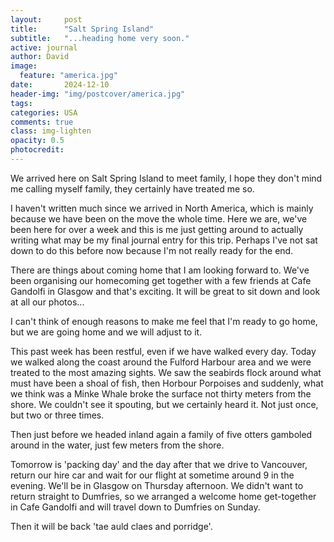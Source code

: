 ```yaml
---
layout:     post
title:      "Salt Spring Island"
subtitle:   "...heading home very soon."
active: journal
author: David
image:
  feature: "america.jpg"
date:       2024-12-10
header-img: "img/postcover/america.jpg"
tags: 
categories: USA 
comments: true
class: img-lighten 
opacity: 0.5
photocredit:
---
```


We arrived here on Salt Spring Island to meet family, I hope they don't mind me calling
myself family, they certainly have treated me so.

I haven't written much since we arrived in North America, which is mainly because we have been on the move the whole time. Here we are, we've been here for over a week and this is me just getting around to actually writing what may be my final journal entry for this trip. Perhaps I've not sat down to do this before now because I'm not really ready for the end.

There are things about coming home that I am looking forward to. We've been organising our homecoming get together with a few friends at Cafe Gandolfi in Glasgow and that's exciting. It will be great to sit down and look at all our photos...

I can't think of enough reasons to make me feel that I'm ready to go home, but we are going home and we will adjust to it.

This past week has been restful, even if we have walked every day. Today we walked along the coast around the Fulford Harbour area and we were treated to the most amazing sights. We saw the seabirds flock around what must have been a shoal of fish, then Horbour Porpoises and suddenly, what we think was a Minke Whale broke the surface not thirty meters from the shore. We couldn't see it spouting, but we certainly heard it. Not just once, but two or three times.

Then just before we headed inland again a family of five otters gamboled around in the water, just few meters from the shore. 

Tomorrow is 'packing day' and the day after that we drive to Vancouver, return our hire car and wait for our flight at sometime around 9 in the evening. We'll be in Glasgow on Thursday afternoon. We didn't want to return straight to Dumfries, so we arranged a welcome home get-together in Cafe Gandolfi and will travel down to Dumfries on Sunday.

Then it will be back 'tae auld claes and porridge'. 








